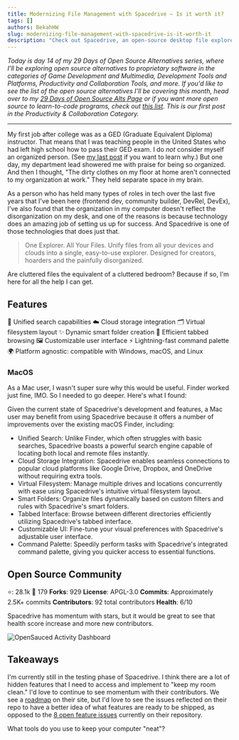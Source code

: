 ```yaml
---
title: Modernizing File Management with Spacedrive – Is it worth it?
tags: []
authors: BekahHW
slug: modernizing-file-management-with-spacedrive-is-it-worth-it
description: "Check out Spacedrive, an open-source desktop file explorer. We check out its features, compare it to mainstream alternatives, and discuss its prospects in a competitive market."
---
```


*Today is day 14 of my 29 Days of Open Source Alternatives series, where I'll be exploring open source alternatives to proprietary software in the categories of Game Development and Multimedia, Development Tools and Platforms, Productivity and Collaboration Tools, and more. If you'd like to see the list of the open source alternatives I'll be covering this month, head over to my [29 Days of Open Source Alts Page](https://oss.fyi/oss-alts) or if you want more open source to learn-to-code programs, check out [this list](https://oss.fyi/learn-to-code). This is our first post in the Productivity & Collaboration Category.* 

<hr/>

My first job after college was as a GED (Graduate Equivalent Diploma) instructor. That means that I was teaching people in the United States who had left high school how to pass their GED exam. I do *not* consider myself an organized person. (See  [my last post](https://dev.to/opensauced/transforming-productivity-with-open-source-gamification-habitica-ppp) if you want to learn why.) But one day, my department lead showered me with praise for being so organized. And then I thought, "The dirty clothes on my floor at home aren't connected to my organization at work." They held separate space in my brain. 

As a person who has held many types of roles in tech over the last five years that I've been here (frontend dev, community builder, DevRel, DevEx), I've also found that the organization in my computer doesn't reflect the disorganization on my desk, and one of the reasons is because technology does an amazing job of setting us up for success. And Spacedrive is one of those technologies that does just that. 

> One Explorer. All Your Files. Unify files from all your devices and clouds into a single, easy-to-use explorer. Designed for creators, hoarders and the painfully disorganized.

Are cluttered files the equivalent of a cluttered bedroom? Because if so, I'm here for all the help I can get.  


## Features

🚀 Unified search capabilities
☁️  Cloud storage integration
🗂️ Virtual filesystem layout
✨ Dynamic smart folder creation
🎯 Efficient tabbed browsing
🖼️ Customizable user interface
⚡ Lightning-fast command palette
🌍 Platform agnostic: compatible with Windows, macOS, and Linux

### MacOS

As a Mac user, I wasn't super sure why this would be useful. Finder worked just fine, IMO. So I needed to go deeper. Here's what I found:

Given the current state of Spacedrive's development and features, a Mac user may benefit from using Spacedrive because it offers a number of improvements over the existing macOS Finder, including:

- Unified Search: Unlike Finder, which often struggles with basic searches, Spacedrive boasts a powerful search engine capable of locating both local and remote files instantly.
- Cloud Storage Integration: Spacedrive enables seamless connections to popular cloud platforms like Google Drive, Dropbox, and OneDrive without requiring extra tools.
- Virtual Filesystem: Manage multiple drives and locations concurrently with ease using Spacedrive's intuitive virtual filesystem layout.
- Smart Folders: Organize files dynamically based on custom filters and rules with Spacedrive's smart folders.
- Tabbed Interface: Browse between different directories efficiently utilizing Spacedrive's tabbed interface.
- Customizable UI: Fine-tune your visual preferences with Spacedrive's adjustable user interface.
- Command Palette: Speedily perform tasks with Spacedrive's integrated command palette, giving you quicker access to essential functions.

## Open Source Community

⭐: 28.1k
👀 179
**Forks**: 929
**License**: APGL-3.0 
**Commits**: Approximately 2.5K+ commits
**Contributors**: 92 total contributors
**Health**: 6/10

Spacedrive has momentum with stars, but it would be great to see that health score increase and more new contributors.

![OpenSauced Activity Dashboard](https://dev-to-uploads.s3.amazonaws.com/uploads/articles/ugykp3hqwh4ruh6aif65.png)



## Takeaways

I'm currently still in the testing phase of Spacedrive. I think there are a lot of hidden features that I need to access and implement to "keep my room clean." I'd love to continue to see momentum with their contributors. We see a [roadmap](https://www.spacedrive.com/roadmap) on their site, but I'd love to see the issues reflected on their repo to have a better idea of what features are ready to be shipped, as opposed to the [8 open feature issues](https://github.com/spacedriveapp/spacedrive/issues?q=is%3Aissue+is%3Aopen+sort%3Aupdated-desc+label%3AFeature) currently on their repository. 

What tools do you use to keep your computer "neat"?

